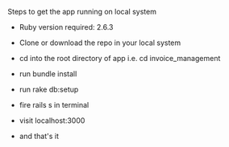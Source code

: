 Steps to get the app running on local system

* Ruby version required: 2.6.3

* Clone or download the repo in your local system

* cd into the root directory of app i.e. cd invoice_management

* run bundle install

* run rake db:setup

* fire rails s in terminal

* visit localhost:3000

* and that's it
